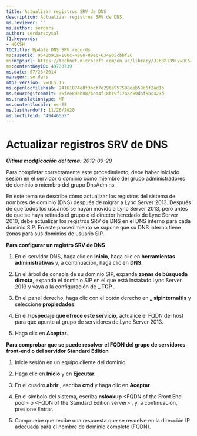 ```yaml
---
title: Actualizar registros SRV de DNS
description: Actualizar registros SRV de DNS.
ms.reviewer: ''
ms.author: serdars
author: serdarsoysal
f1.keywords:
- NOCSH
TOCTitle: Update DNS SRV records
ms:assetid: 9542b91a-108c-4980-89ec-634905cbbf26
ms:mtpsurl: https://technet.microsoft.com/en-us/library/JJ688139(v=OCS.15)
ms:contentKeyID: 49733739
ms.date: 07/23/2014
manager: serdars
mtps_version: v=OCS.15
ms.openlocfilehash: 24161074e8f3bcf7e296a957588eeb59d5f2ad1b
ms.sourcegitcommit: 36fee89bb887bea4f18b19f17a8c69daf5bc423d
ms.translationtype: MT
ms.contentlocale: es-ES
ms.lasthandoff: 11/26/2020
ms.locfileid: "49446552"
---
```

# <a name="update-dns-srv-records"></a>Actualizar registros SRV de DNS

<div data-xmlns="http://www.w3.org/1999/xhtml">

<div class="topic" data-xmlns="http://www.w3.org/1999/xhtml" data-msxsl="urn:schemas-microsoft-com:xslt" data-cs="https://msdn.microsoft.com/">

<div data-asp="https://msdn2.microsoft.com/asp">



</div>

<div id="mainSection">

<div id="mainBody">

<span> </span>

_**Última modificación del tema:** 2012-09-29_

Para completar correctamente este procedimiento, debe haber iniciado sesión en el servidor o dominio como miembro del grupo administradores de dominio o miembro del grupo DnsAdmins.

En este tema se describe cómo actualizar los registros del sistema de nombres de dominio (DNS) después de migrar a Lync Server 2013. Después de que todos los usuarios se hayan movido a Lync Server 2013, pero antes de que se haya retirado el grupo o el director heredado de Lync Server 2010, debe actualizar los registros SRV de DNS en el DNS interno para cada dominio SIP. En este procedimiento se supone que su DNS interno tiene zonas para sus dominios de usuario SIP.

**Para configurar un registro SRV de DNS**

1.  En el servidor DNS, haga clic en **Inicio**, haga clic en **herramientas administrativas** y, a continuación, haga clic en **DNS**.

2.  En el árbol de consola de su dominio SIP, expanda **zonas de búsqueda directa**, expanda el dominio SIP en el que está instalado Lync Server 2013 y vaya a la configuración de **\_ TCP** .

3.  En el panel derecho, haga clic con el botón derecho en **\_ sipinternaltls** y seleccione **propiedades**.

4.  En el **hospedaje que ofrece este servicio**, actualice el FQDN del host para que apunte al grupo de servidores de Lync Server 2013.

5.  Haga clic en **Aceptar**.

**Para comprobar que se puede resolver el FQDN del grupo de servidores front-end o del servidor Standard Edition**

1.  Inicie sesión en un equipo cliente del dominio.

2.  Haga clic en  **Inicio** y en  **Ejecutar**.

3.  En el cuadro **abrir** , escriba **cmd** y haga clic en **Aceptar**.

4.  En el símbolo del sistema, escriba **nslookup** \<FQDN of the Front End pool\> o \<FQDN of the Standard Edition server\> , y, a continuación, presione Entrar.

5.  Compruebe que recibe una respuesta que se resuelve en la dirección IP adecuada para el nombre de dominio completo (FQDN).

</div>

<span> </span>

</div>

</div>

</div>

